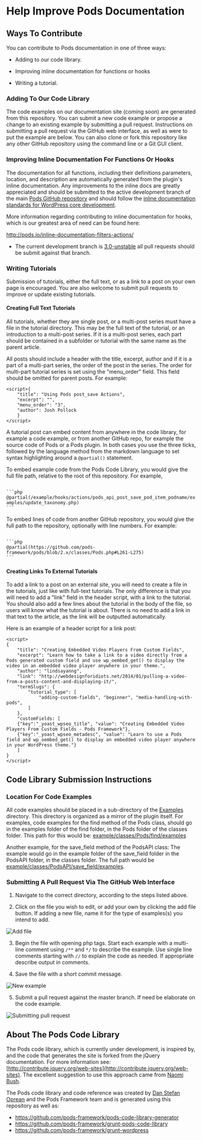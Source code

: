 # Help Improve Pods Documentation

## Ways To Contribute

You can contribute to Pods documentation in one of three ways:

* Adding to our code library.

* Improving inline documentation for functions or hooks

* Writing a tutorial.

### Adding To Our Code Library
The code examples on our documentation site (coming soon) are generated from this repository. You can submit a new code example or propose a change to an existing example by submitting a pull request. Instructions on submitting a pull request via the GitHub web interface, as well as were to put the example are below. You can also clone or fork this repository like any other GitHub repository using the command line or a Git GUI client.

### Improving Inline Documentation For Functions Or Hooks
The documentation for all functions, including their definitions parameters, location, and description are automatically generated from the plugin's inline documentation. Any improvements to the inline docs are greatly appreciated and should be submitted to the active development branch of the main [Pods GitHub repository](https://github.com/pods-framework/pods) and should follow the [inline documentation standards for WordPress core development](http://make.wordpress.org/core/handbook/inline-documentation-standards/php-documentation-standards/).

More information regarding contributing to inline documentation for hooks, which is our greatest area of need can be found here:

http://pods.io/inline-documentation-filters-actions/

* The current development branch is [3.0-unstable](https://github.com/pods-framework/pods/tree/3.0-unstable) all pull requests should be submit against that branch.

###  Writing Tutorials
Submission of tutorials, either the full text, or as a link to a post on your own page is encouraged. You are also welcome to submit pull requests to improve or update existing tutorials.

#### Creating Full Text Tutorials
All tutorials, whether they are single post, or a multi-post series must have a file in the tutorial directory. This may be the full text of the tutorial, or an introduction to a multi-post series. If it is a multi-post series, each part should be contained in a subfolder or tutorial with the same name as the parent article.

All posts should include a header with the title, excerpt, author and if it is a part of a multi-part series, the order of the post in the series. The order for multi-part tutorial series is set using the "menu_order" field. This field should be omitted for parent posts. For example:

```no-highlight
<script>{
    "title": "Using Pods post_save Actions",
    "excerpt": "",
    "menu_order": "3",
    "author": Josh Pollock
    }
</script>
```

A tutorial post can embed content from anywhere in the code library, for example a code example, or from another GitHub repo, for example the source code of Pods or a Pods plugin. In both cases you use the three ticks, followed by the language method from the markdown language to set syntax highlighting around a `@partial()` statement.

To embed example code from the Pods Code Library, you would give the full file path, relative to the root of this repository. For example,

<code>
&#96;&#96;&#96;php
@partial(/example/hooks/actions/pods_api_post_save_pod_item_podname/examples/update_taxonomy.php)
&#96;&#96;&#96;
</code>

To embed lines of code from another GitHub repository, you would give the full path to the repository, optionally with line numbers. For example:


<code>
&#96;&#96;&#96;php
@partial(https://github.com/pods-framework/pods/blob/2.x/classes/Pods.php#L261-L275)
&#96;&#96;&#96;
</code>

#### Creating Links To External Tutorials
To add a link to a post on an external site, you will need to create a file in the tutorials, just like with full-text tutorials. The only difference is that you will need to add a "link" field in the header script, with a link to the tutorial. You should also add a few lines about the tutorial in the body of the file, so users will know what the tutorial is about. There is no need to add a link in that text to the article, as the link will be outputted automatically.

Here is an example of a header script for a link post:

```no-highlight
<script>
{
    "title": "Creating Embedded Video Players From Custom Fields",
    "excerpt": "Learn how to take a link to a video directly from a Pods generated custom field and use wp_oembed_get() to display the video in an embedded video player anywhere in your theme.",
    "author": "lindsayanng",
    "link": "http://webdesignforidiots.net/2014/01/pulling-a-video-from-a-posts-content-and-displaying-it/",
    "termSlugs": {
        "tutorial_type": [
            "adding-custom-fields", "beginner", "media-handling-with-pods",
        ]
    },
    "customFields: [
    {"key":"_yoast_wpseo_title", "value": "Creating Embedded Video Players From Custom Fields - Pods Framework"},
    {"key":"_yoast_wpseo_metadesc", "value": "Learn to use a Pods field and wp_oembed_get() to display an embedded video player anywhere in your WordPress theme."}
    ]
}
</script>
```

## Code Library Submission Instructions
### Location For Code Examples
All code examples should be placed in a sub-directory of the [Examples](https://github.com/pods-framework/pods-code-library/tree/master/example) directory. This directory is organized as a mirror of the plugin itself. For examples, code examples for the find method of the Pods class, should go in the examples folder of the find folder, in the Pods folder of the classes folder. This path for this would be: [example/classes/Pods/find/examples](https://github.com/pods-framework/pods-code-library/tree/master/example/classes/Pods/find/examples)

Another example, for the save_field method of the PodsAPI class: The example would go in the example folder of the save_field folder in the PodsAPI folder, in the classes folder. The full path would be [example/classes/PodsAPI/save_field/examples](https://github.com/pods-framework/pods-code-library/tree/master/example/classes/PodsAPI/save_field/examples).

###  Submitting A Pull Request Via The GitHub Web Interface

1) Navigate to the correct directory, according to the steps listed above.

2) Click on the file you wish to edit, or add your own by clicking the add file button. If adding a new file, name it for the type of examples(s) you intend to add.

![Add file](http://i.imgur.com/TcRfQaa.png "Adding a new file")


3) Begin the file with opening php tags. Start each example with a multi-line comment using `/**` and `*/` to describe the example. Use single line comments starting with `//` to explain the code as needed. If appropriate describe output in comments.

4) Save the file with a short commit message.

![New example](http://i.imgur.com/Od53Bgb.png "Creating new code example")


5) Submit a pull request against the master branch. If need be elaborate on the code example.

![Submitting pull request](http://i.imgur.com/33LmA9W.png "Submitting a new pull request")


## About The Pods Code Library
The Pods code library, which is currently under development, is inspired by, and the code that generates the site is forked from the jQuery documentation. For more information see: [http://contribute.jquery.org/web-sites](http://contribute.jquery.org/web-sites). The excellent suggestion to use this approach came from [Naomi Bush](https://naomicbush.com/).

The Pods code library and code reference was created by [Dan Stefan Oprean](https://github.com/unknownnf) and the Pods Framework team and is generated using this repository as well as:

* https://github.com/pods-framework/pods-code-library-generator
* https://github.com/pods-framework/grunt-pods-code-library
* https://github.com/pods-framework/grunt-wordpress
